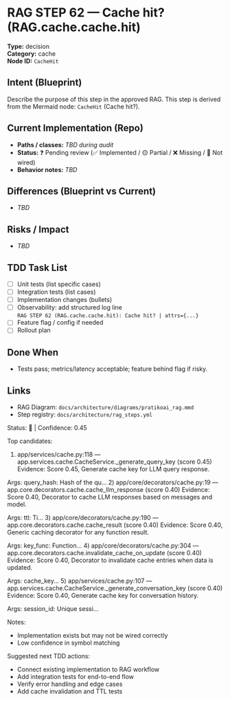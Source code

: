 # RAG STEP 62 — Cache hit? (RAG.cache.cache.hit)

**Type:** decision  
**Category:** cache  
**Node ID:** `CacheHit`

## Intent (Blueprint)
Describe the purpose of this step in the approved RAG. This step is derived from the Mermaid node: `CacheHit` (Cache hit?).

## Current Implementation (Repo)
- **Paths / classes:** _TBD during audit_
- **Status:** ❓ Pending review (✅ Implemented / 🟡 Partial / ❌ Missing / 🔌 Not wired)
- **Behavior notes:** _TBD_

## Differences (Blueprint vs Current)
- _TBD_

## Risks / Impact
- _TBD_

## TDD Task List
- [ ] Unit tests (list specific cases)
- [ ] Integration tests (list cases)
- [ ] Implementation changes (bullets)
- [ ] Observability: add structured log line  
  `RAG STEP 62 (RAG.cache.cache.hit): Cache hit? | attrs={...}`
- [ ] Feature flag / config if needed
- [ ] Rollout plan

## Done When
- Tests pass; metrics/latency acceptable; feature behind flag if risky.

## Links
- RAG Diagram: `docs/architecture/diagrams/pratikoai_rag.mmd`
- Step registry: `docs/architecture/rag_steps.yml`


<!-- AUTO-AUDIT:BEGIN -->
Status: 🔌  |  Confidence: 0.45

Top candidates:
1) app/services/cache.py:118 — app.services.cache.CacheService._generate_query_key (score 0.45)
   Evidence: Score 0.45, Generate cache key for LLM query response.

Args:
    query_hash: Hash of the qu...
2) app/core/decorators/cache.py:19 — app.core.decorators.cache.cache_llm_response (score 0.40)
   Evidence: Score 0.40, Decorator to cache LLM responses based on messages and model.

Args:
    ttl: Ti...
3) app/core/decorators/cache.py:190 — app.core.decorators.cache.cache_result (score 0.40)
   Evidence: Score 0.40, Generic caching decorator for any function result.

Args:
    key_func: Function...
4) app/core/decorators/cache.py:304 — app.core.decorators.cache.invalidate_cache_on_update (score 0.40)
   Evidence: Score 0.40, Decorator to invalidate cache entries when data is updated.

Args:
    cache_key...
5) app/services/cache.py:107 — app.services.cache.CacheService._generate_conversation_key (score 0.40)
   Evidence: Score 0.40, Generate cache key for conversation history.

Args:
    session_id: Unique sessi...

Notes:
- Implementation exists but may not be wired correctly
- Low confidence in symbol matching

Suggested next TDD actions:
- Connect existing implementation to RAG workflow
- Add integration tests for end-to-end flow
- Verify error handling and edge cases
- Add cache invalidation and TTL tests
<!-- AUTO-AUDIT:END -->